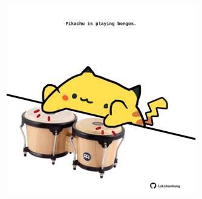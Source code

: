 <!-- built at 20/07/2023, 04:00:54 UTC -->
<p align="center">
  <img width="500" height="500" src="./ReadmeImage.svg">
</p>
